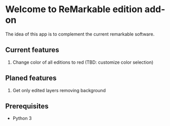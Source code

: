 #  Welcome to ReMarkable edition add-on

The idea of this app is to complement the current remarkable software. 

## Current features
1. Change color of all editions to red (TBD: customize color selection)

## Planed features
1. Get only edited layers removing background

## Prerequisites
* Python 3

